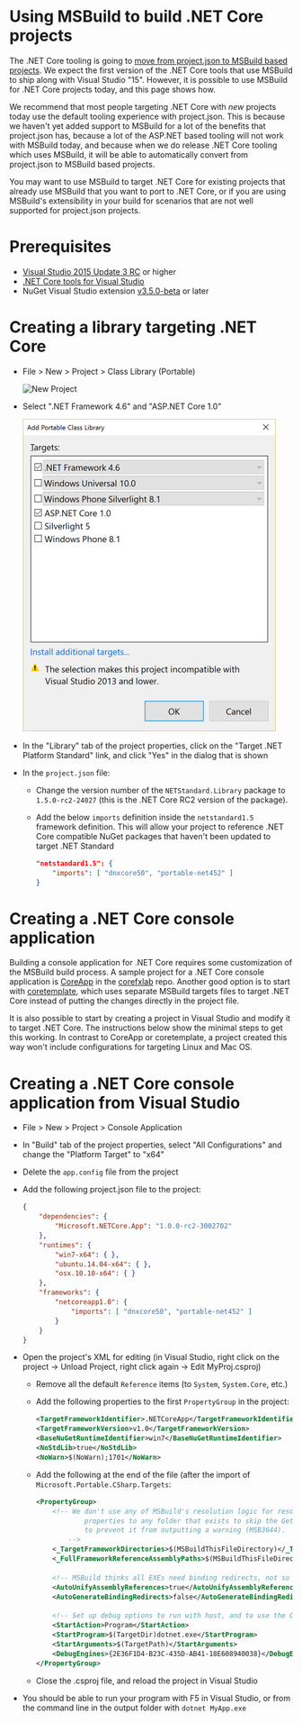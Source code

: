 Using MSBuild to build .NET Core projects
=========================================

The .NET Core tooling is going to [move from project.json to MSBuild based projects](https://blogs.msdn.microsoft.com/dotnet/2016/05/23/changes-to-project-json/).
We expect the first version of the .NET Core tools that use MSBuild to ship along with Visual Studio "15".  However, it is possible to use MSBuild for .NET Core
projects today, and this page shows how.

We recommend that most people targeting .NET Core with *new* projects today use the default tooling experience with project.json.  This is because we haven't yet added
support to MSBuild for a lot of the benefits that project.json has, because a lot of the ASP.NET based tooling will not work with MSBuild today, and because when we
do release .NET Core tooling which uses MSBuild, it will be able to automatically convert from project.json to MSBuild based projects.

You may want to use MSBuild to target .NET Core for existing projects that already use MSBuild that you want to port to .NET Core, or if you are using
MSBuild's extensibility in your build for scenarios that are not well supported for project.json projects.

Prerequisites
=============

- [Visual Studio 2015 Update 3 RC](https://www.visualstudio.com/downloads/visual-studio-prerelease-downloads#sec1) or higher
- [.NET Core tools for Visual Studio](https://www.visualstudio.com/downloads/download-visual-studio-vs)
- NuGet Visual Studio extension [v3.5.0-beta](https://dist.nuget.org/visualstudio-2015-vsix/v3.5.0-beta/NuGet.Tools.vsix) or later

Creating a library targeting .NET Core
======================================

- File > New > Project > Class Library (Portable)

  ![New Project](https://dotnetdocs.blob.core.windows.net/getting-started/new-project.png)

- Select ".NET Framework 4.6" and "ASP.NET Core 1.0"

  ![Portable targets dialog](pcl-targets-dialog-net46-aspnetcore10.png)

- In the "Library" tab of the project properties, click on the "Target .NET Platform Standard" link, and click "Yes" in the dialog that is shown
- In the `project.json` file:
    - Change the version number of the `NETStandard.Library` package to `1.5.0-rc2-24027` (this is the .NET Core RC2 version of the package).
    - Add the below `imports` definition inside the `netstandard1.5` framework definition.  This will allow your project to reference .NET Core compatible
      NuGet packages that haven't been updated to target .NET Standard

        ```json
        "netstandard1.5": {
            "imports": [ "dnxcore50", "portable-net452" ]
        }
        ```

Creating a .NET Core console application
========================================
Building a console application for .NET Core requires some customization of the MSBuild build process.  A sample project for a .NET Core console application
is [CoreApp](https://github.com/dotnet/corefxlab/tree/master/samples/NetCoreSample/CoreApp) in the [corefxlab](https://github.com/dotnet/corefxlab) repo.
Another good option is to start with [coretemplate](https://github.com/mellinoe/coretemplate), which uses separate MSBuild targets files to target .NET Core
instead of putting the changes directly in the project file.  

It is also possible to start by creating a project in Visual Studio and modify it to target .NET Core.  The instructions below show the minimal steps to get this working.
In contrast to CoreApp or coretemplate, a project created this way won't include configurations for targeting Linux and Mac OS.

Creating a .NET Core console application from Visual Studio
===========================================================

- File > New > Project > Console Application
- In "Build" tab of the project properties, select "All Configurations" and change the "Platform Target" to "x64"
- Delete the `app.config` file from the project
- Add the following project.json file to the project:

    ```json
    {
        "dependencies": {
            "Microsoft.NETCore.App": "1.0.0-rc2-3002702"
        },
        "runtimes": {
            "win7-x64": { },
            "ubuntu.14.04-x64": { },
            "osx.10.10-x64": { }
        },
        "frameworks": {
            "netcoreapp1.0": {
                "imports": [ "dnxcore50", "portable-net452" ]
            }
        }
    }
    ```

- Open the project's XML for editing (in Visual Studio, right click on the project -> Unload Project, right click again -> Edit MyProj.csproj)
    - Remove all the default `Reference` items (to `System`, `System.Core`, etc.)
    - Add the following properties to the first `PropertyGroup` in the project:

        ```xml
        <TargetFrameworkIdentifier>.NETCoreApp</TargetFrameworkIdentifier>
        <TargetFrameworkVersion>v1.0</TargetFrameworkVersion>
        <BaseNuGetRuntimeIdentifier>win7</BaseNuGetRuntimeIdentifier>
        <NoStdLib>true</NoStdLib>
        <NoWarn>$(NoWarn);1701</NoWarn>
        ```

    - Add the following at the end of the file (after the import of `Microsoft.Portable.CSharp.Targets`:

        ```xml
        <PropertyGroup>
            <!-- We don't use any of MSBuild's resolution logic for resolving the framework, so just set these two
                    properties to any folder that exists to skip the GetReferenceAssemblyPaths task (not target) and
                    to prevent it from outputting a warning (MSB3644).
                -->
            <_TargetFrameworkDirectories>$(MSBuildThisFileDirectory)</_TargetFrameworkDirectories>
            <_FullFrameworkReferenceAssemblyPaths>$(MSBuildThisFileDirectory)</_FullFrameworkReferenceAssemblyPaths>

            <!-- MSBuild thinks all EXEs need binding redirects, not so for CoreCLR! -->
            <AutoUnifyAssemblyReferences>true</AutoUnifyAssemblyReferences>
            <AutoGenerateBindingRedirects>false</AutoGenerateBindingRedirects>

            <!-- Set up debug options to run with host, and to use the CoreCLR debug engine -->
            <StartAction>Program</StartAction>
            <StartProgram>$(TargetDir)dotnet.exe</StartProgram>
            <StartArguments>$(TargetPath)</StartArguments>
            <DebugEngines>{2E36F1D4-B23C-435D-AB41-18E608940038}</DebugEngines>
        </PropertyGroup>
        ```

    - Close the .csproj file, and reload the project in Visual Studio

- You should be able to run your program with F5 in Visual Studio, or from the command line in the output folder with `dotnet MyApp.exe` 